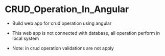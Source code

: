 # CRUD_Operation_In_Angular

- Build web app for crud operation using angular

- This web app is not connected with database, all operation perform in local system

- Note: in crud operation validations are not apply

